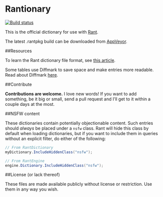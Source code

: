 Rantionary
=========
[![Build status](https://ci.appveyor.com/api/projects/status/p3hejok9vys7agkn?svg=true)](https://ci.appveyor.com/project/TheBerkin/rantionary-4x1ls)

This is the official dictionary for use with [Rant](http://github.com/TheBerkin/Rant).

The latest .rantpkg build can be downloaded from [AppVeyor](https://ci.appveyor.com/project/TheBerkin/rantionary-4x1ls/build/artifacts).

##Resources

To learn the Rant dictionary file format, see [this article](http://rantlang.github.io/dictionaries.html).

Some tables use Diffmark to save space and make entries more readable. Read about Diffmark [here](https://github.com/TheBerkin/Diffmark/blob/master/README.md).

##Contribute

**Contributions are welcome.** I love new words! If you want to add something, be it big or small, send a pull request and I'll get to it within a couple days at the most.

##NSFW content

These dictionaries contain potentially objectionable content. Such entries should *always* be placed under a `nsfw` class. Rant will hide this class by default when loading dictionaries, but if you want to include them in queries without an explicit filter, do either of the following:
```cs
// From RantDictionary
myDictionary.IncludeHiddenClass("nsfw");

// From RantEngine
engine.Dictionary.IncludeHiddenClass("nsfw");
```

##License (or lack thereof)

These files are made available publicly without license or restriction. Use them in any way you wish.

